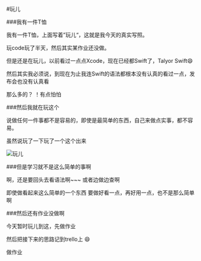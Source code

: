 #玩儿



###我有一件T恤


我有一件T恤，上面写着”玩儿“，这就是我今天的真实写照。

玩code玩了半天，然后其实某作业还没做。

但是还是在玩儿，以前看过一点点Xcode，现在已经都Swift了，Talyor Swift😄

然后其实我必须说，到现在为止我连Swift的语法都根本没有认真的看过一点，发布会也没有认真看

那么多的？ ！有点怕怕



###然后我就在玩这个


说做任何一件事都不是容易的，即使是最简单的东西，自己来做点实事，都不容易。


虽然说玩了一下玩了一个这个出来



![玩儿](/images/player.png)





###但是学习就不是这么简单的事啊


啊，还是要回头去看语法啊~~~
或者边做边查啊

即使做看起来这么简单的一个东西
要做好看一点，再好用一点，也不是那么简单啊



###然后还有作业没做啊

今天暂时玩儿到这，先做作业

然后把接下来的思路记到trello上 😄

做作业




